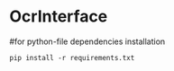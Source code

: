 # OcrInterface



#for python-file dependencies installation
``` 
pip install -r requirements.txt
```
